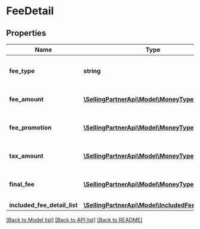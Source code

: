 # FeeDetail

## Properties
Name | Type | Description | Notes
------------ | ------------- | ------------- | -------------
**fee_type** | **string** | The type of fee charged to a seller. | 
**fee_amount** | [**\SellingPartnerApi\Model\MoneyType**](MoneyType.md) | The amount charged for a given fee. | 
**fee_promotion** | [**\SellingPartnerApi\Model\MoneyType**](MoneyType.md) | The promotion amount for a given fee. | [optional] 
**tax_amount** | [**\SellingPartnerApi\Model\MoneyType**](MoneyType.md) | The tax amount for a given fee. | [optional] 
**final_fee** | [**\SellingPartnerApi\Model\MoneyType**](MoneyType.md) | The final fee amount for a given fee. | 
**included_fee_detail_list** | [**\SellingPartnerApi\Model\IncludedFeeDetailList**](IncludedFeeDetailList.md) |  | [optional] 

[[Back to Model list]](../README.md#documentation-for-models) [[Back to API list]](../README.md#documentation-for-api-endpoints) [[Back to README]](../README.md)



